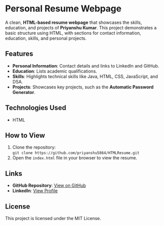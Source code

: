 # Personal Resume Webpage

A clean, **HTML-based resume webpage** that showcases the skills, education, and projects of **Priyanshu Kumar**. This project demonstrates a basic structure using HTML, with sections for contact information, education, skills, and personal projects.

## Features
- **Personal Information**: Contact details and links to LinkedIn and GitHub.
- **Education**: Lists academic qualifications.
- **Skills**: Highlights technical skills like Java, HTML, CSS, JavaScript, and DSA.
- **Projects**: Showcases key projects, such as the **Automatic Password Generator**.

## Technologies Used
- HTML

## How to View
1. Clone the repository:  
   `git clone https://github.com/priyanshu5864/HTMLResume.git`
2. Open the `index.html` file in your browser to view the resume.

## Links
- **GitHub Repository**: [View on GitHub](https://github.com/priyanshu5864/htmlResumeProject)
- **LinkedIn**: [View Profile](https://www.linkedin.com/in/priyanshu-kumar-367a542aa)

## License
This project is licensed under the MIT License.


